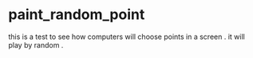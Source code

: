 # paint_random_point
this is a test to see how computers will choose points in a screen .
it will play by random .
